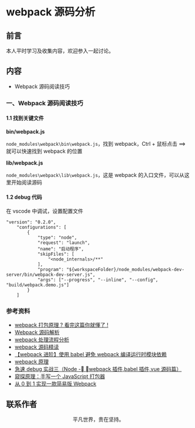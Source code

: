 # webpack 源码分析

## 前言

本人平时学习及收集内容，欢迎参入一起讨论。

## 内容

- Webpack 源码阅读技巧

### 一、Webpack 源码阅读技巧

#### 1.1 找到关键文件

**bin/webpack.js**

`node_modules\webpack\bin\webpack.js`，找到 webpack，Ctrl + 鼠标点击 ==> 就可以快速找到 webpack 的位置

**lib/webpack.js**

`node_modules\webpack\lib\webpack.js`，这是 webpack 的入口文件，可以从这里开始阅读源码

#### 1.2 debug 代码

在 vscode 中调试，设置配置文件

```
"version": "0.2.0",
    "configurations": [
        {
            "type": "node",
            "request": "launch",
            "name": "启动程序",
            "skipFiles": [
                "<node_internals>/**"
            ],
            "program": "${workspaceFolder}/node_modules/webpack-dev-server/bin/webpack-dev-server.js",
            "args": ["--progress", "--inline", "--config", "build/webpack.demo.js"]
        }
    ]
```

### 参考资料

- [webpack 打包原理 ? 看完这篇你就懂了 !](https://juejin.im/post/5e116fce6fb9a047ea7472a6)
- [Webpack 源码解析](https://github.com/lihongxun945/diving-into-webpack)
- [webpack 处理流程分析](https://mp.weixin.qq.com/s/1BH90Nn6rfcOfywGpvWwhA)
- [webpack 源码精读](https://mp.weixin.qq.com/s/BuCRMzfmjSZKWk_zhEeVag)
- [【webpack 进阶】使用 babel 避免 webpack 编译运行时模块依赖](https://github.com/alienzhou/blog/issues/18)
- [webpack 原理](https://segmentfault.com/a/1190000015088834)
- [急速 debug 实战三（Node - webpack 插件,babel 插件,vue 源码篇）](https://juejin.im/post/5c6b6defe51d45798b51e4b2)
- [窥探原理：手写一个 JavaScript 打包器](https://juejin.im/post/5e04c935e51d4557ea02c097)
- [从 0 到 1 实现一款简易版 Webpack](https://juejin.im/post/5da56e34f265da5b932e73fa)

## 联系作者

<div align="center">
    <p>
        平凡世界，贵在坚持。
    </p>
    <img :src="$withBase('/about/contact.png')" />
</div>
